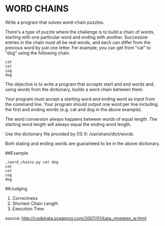 WORD CHAINS
=====

Write a program that solves word-chain puzzles.

There's a type of puzzle where the challenge is to build a chain of words, starting with one particular word and ending with another. Successive entries in the chain must all be real words, and each can differ from the previous word by just one letter. For example, you can get from "cat" to "dog" using the following chain.

	cat
	cot
	cog
	dog

The objective is to write a program that accepts start and end words and, using words from the dictionary, builds a word chain between them. 

Your program must accept a starting word and ending word as input from the command line. Your program should output one word per line including the first and ending words (e.g. cat and dog in the above example).

The word conversion always happens between words of equal length. The starting word length will always equal the ending word length.

Use the dictionary file provided by OS X: /usr/share/dict/words

Both stating and ending words are guaranteed to be in the above dictionary.

##Example

	./werd_chainz.py cat dog
	cat
	cot
	cog
	dog


##Judging

1. Correctness
2. Shortest Chain Length
3. Execution Time



source: http://codekata.pragprog.com/2007/01/kata_nineteen_w.html